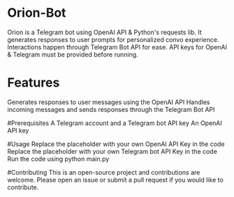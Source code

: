# Orion-Bot
Orion is a Telegram bot using OpenAI API &amp; Python's requests lib. It generates responses to user prompts for personalized convo experience. Interactions happen through Telegram Bot API for ease. API keys for OpenAI &amp; Telegram must be provided before running.

# Features
Generates responses to user messages using the OpenAI API
Handles incoming messages and sends responses through the Telegram Bot API

#Prerequisites
A Telegram account and a Telegram bot API key
An OpenAI API key

#Usage
Replace the placeholder with your own OpenAI API Key in the code
Replace the placeholder with your own Telegram bot API Key in the code
Run the code using python main.py

#Contributing
This is an open-source project and contributions are welcome. Please open an issue or submit a pull request if you would like to contribute.
